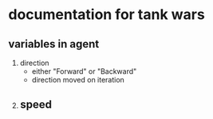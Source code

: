 # documentation for tank wars

## variables in agent
1. direction
    - either "Forward" or "Backward"
    - direction moved on iteration
2. speed
    - 